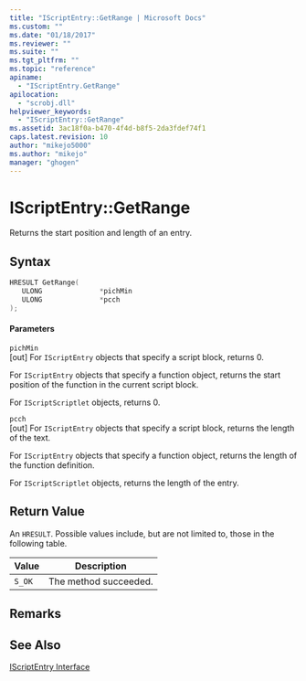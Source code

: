```yaml
---
title: "IScriptEntry::GetRange | Microsoft Docs"
ms.custom: ""
ms.date: "01/18/2017"
ms.reviewer: ""
ms.suite: ""
ms.tgt_pltfrm: ""
ms.topic: "reference"
apiname: 
  - "IScriptEntry.GetRange"
apilocation: 
  - "scrobj.dll"
helpviewer_keywords: 
  - "IScriptEntry::GetRange"
ms.assetid: 3ac18f0a-b470-4f4d-b8f5-2da3fdef74f1
caps.latest.revision: 10
author: "mikejo5000"
ms.author: "mikejo"
manager: "ghogen"
---
```

# IScriptEntry::GetRange
Returns the start position and length of an entry.  
  
## Syntax  
  
```cpp
HRESULT GetRange(  
   ULONG              *pichMin  
   ULONG              *pcch  
);  
```  
  
#### Parameters  
 `pichMin`  
 [out] For `IScriptEntry` objects that specify a script block, returns 0.  
  
 For `IScriptEntry` objects that specify a function object, returns the start position of the function in the current script block.  
  
 For `IScriptScriptlet` objects, returns 0.  
  
 `pcch`  
 [out] For `IScriptEntry` objects that specify a script block, returns the length of the text.  
  
 For `IScriptEntry` objects that specify a function object, returns the length of the function definition.  
  
 For `IScriptScriptlet` objects, returns the length of the entry.  
  
## Return Value  
 An `HRESULT`. Possible values include, but are not limited to, those in the following table.  
  
|Value|Description|  
|-----------|-----------------|  
|`S_OK`|The method succeeded.|  
  
## Remarks  
  
## See Also  
 [IScriptEntry Interface](../../winscript/reference/iscriptentry-interface.md)